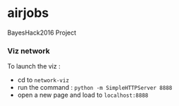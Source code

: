 # airjobs
BayesHack2016 Project

### Viz network

To launch the viz : 

- cd to `network-viz` 
- run the command : `python -m SimpleHTTPServer 8888`
- open a new page and load to `localhost:8888`
